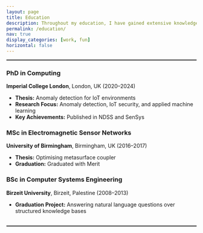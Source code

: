 ```yaml
---
layout: page
title: Education
description: Throughout my education, I have gained extensive knowledge and hands-on experience in computing, machine learning, IoT, and related fields. Below is a summary of my academic background and key achievements.
permalink: /education/
nav: true
display_categories: [work, fun]
horizontal: false
---
```


<hr style="border: 1px solid grey; margin-bottom: 20px;">

<section>
  <h3>PhD in Computing</h3>
  <p><strong>Imperial College London</strong>, London, UK (2020–2024)</p>
  <ul>
    <li><strong>Thesis:</strong> Anomaly detection for IoT environments</li>
    <li><strong>Research Focus:</strong> Anomaly detection, IoT security, and applied machine learning</li>
    <li><strong>Key Achievements:</strong> Published in NDSS and SenSys</li>
  </ul>
</section>

<section>
  <h3>MSc in Electromagnetic Sensor Networks</h3>
  <p><strong>University of Birmingham</strong>, Birmingham, UK (2016–2017)</p>
  <ul>
    <li><strong>Thesis:</strong> Optimising metasurface coupler</li>
    <li><strong>Graduation:</strong> Graduated with Merit</li>
  </ul>
</section>

<section>
  <h3>BSc in Computer Systems Engineering</h3>
  <p><strong>Birzeit University</strong>, Birzeit, Palestine (2008–2013)</p>
  <ul>
    <li><strong>Graduation Project:</strong> Answering natural language questions over structured knowledge bases</li>
  </ul>
</section>

<hr style="border: 1px solid grey; margin-top: 30px; margin-bottom: 20px;">

